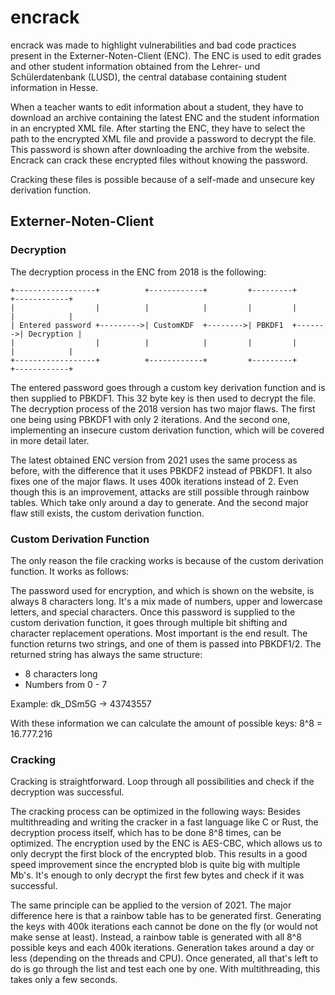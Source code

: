 # encrack
encrack was made to highlight vulnerabilities and bad code practices present in the Externer-Noten-Client (ENC). The ENC is used to edit grades and other student information obtained from the Lehrer- und Schülerdatenbank (LUSD), the central database containing student information in Hesse.

When a teacher wants to edit information about a student, they have to download an archive containing the latest ENC and the student information in an encrypted XML file. After starting the ENC, they have to select the path to the encrypted XML file and provide a password to decrypt the file. This password is shown after downloading the archive from the website. Encrack can crack these encrypted files without knowing the password.

Cracking these files is possible because of a self-made and unsecure key derivation function.

## Externer-Noten-Client
### Decryption
The decryption process in the ENC from 2018 is the following:
```
+------------------+          +------------+         +---------+        +------------+
|                  |          |            |         |         |        |            |
| Entered password +--------->| CustomKDF  +-------->| PBKDF1  +------->| Decryption |
|                  |          |            |         |         |        |            |
+------------------+          +------------+         +---------+        +------------+
```
The entered password goes through a custom key derivation function and is then supplied to PBKDF1. This 32 byte key is then used to decrypt the file.
The decryption process of the 2018 version has two major flaws. The first one being using PBKDF1 with only 2 iterations. And the second one, implementing an insecure custom derivation function, which will be covered in more detail later.


The latest obtained ENC version from 2021 uses the same process as before, with the difference that it uses PBKDF2 instead of PBKDF1. It also fixes one of the major flaws. It uses 400k iterations instead of 2. Even though this is an improvement, attacks are still possible through rainbow tables. Which take only around a day to generate. And the second major flaw still exists, the custom derivation function.

### Custom Derivation Function
The only reason the file cracking works is because of the custom derivation function. It works as follows:

The password used for encryption, and which is shown on the website, is always 8 characters long. It's a mix made of numbers, upper and lowercase letters, and special characters. Once this password is supplied to the custom derivation function, it goes through multiple bit shifting and character replacement operations. Most important is the end result. The function returns two strings, and one of them is passed into PBKDF1/2. The returned string has always the same structure:

- 8 characters long
- Numbers from 0 - 7

Example: dk_DSm5G -> 43743557

With these information we can calculate the amount of possible keys: 8^8 = 16.777.216

### Cracking
Cracking is straightforward. Loop through all possibilities and check if the decryption was successful.

The cracking process can be optimized in the following ways: Besides multithreading and writing the cracker in a fast language like C or Rust, the decryption process itself, which has to be done 8^8 times, can be optimized. The encryption used by the ENC is AES-CBC, which allows us to only decrypt the first block of the encrypted blob. This results in a good speed improvement since the encrypted blob is quite big with multiple Mb's. It's enough to only decrypt the first few bytes and check if it was successful.

The same principle can be applied to the version of 2021. The major difference here is that a rainbow table has to be generated first. Generating the keys with 400k iterations each cannot be done on the fly (or would not make sense at least). Instead, a rainbow table is generated with all 8^8 possible keys and each 400k iterations. Generation takes around a day or less (depending on the threads and CPU). Once generated, all that's left to do is go through the list and test each one by one. With multithreading, this takes only a few seconds.  
